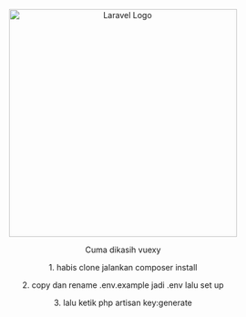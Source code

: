 <p align="center"><a href="https://laravel.com" target="_blank"><img src="https://raw.githubusercontent.com/laravel/art/master/logo-lockup/5%20SVG/2%20CMYK/1%20Full%20Color/laravel-logolockup-cmyk-red.svg" width="400" alt="Laravel Logo"></a></p>

<p align="center">Cuma dikasih vuexy</p>
<p align="center">1. habis clone jalankan composer install</p>
<p align="center">2. copy dan rename .env.example jadi .env lalu set up</p>
<p align="center">3. lalu ketik php artisan key:generate</p>


